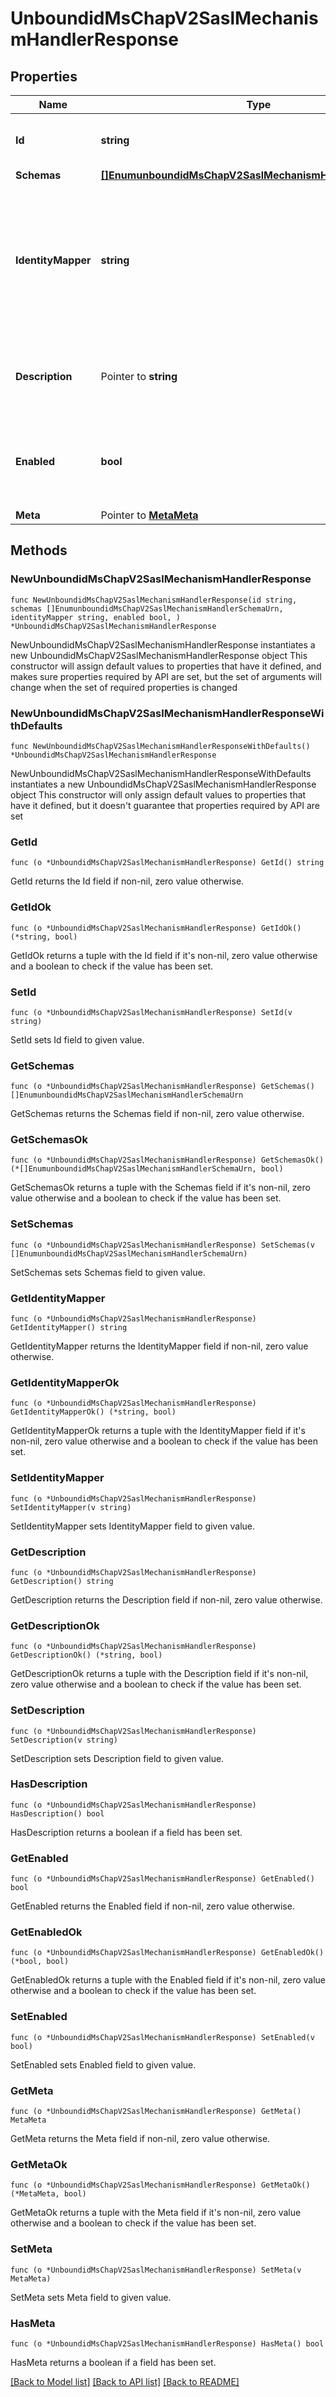 # UnboundidMsChapV2SaslMechanismHandlerResponse

## Properties

Name | Type | Description | Notes
------------ | ------------- | ------------- | -------------
**Id** | **string** | Name of the SASL Mechanism Handler | 
**Schemas** | [**[]EnumunboundidMsChapV2SaslMechanismHandlerSchemaUrn**](EnumunboundidMsChapV2SaslMechanismHandlerSchemaUrn.md) |  | 
**IdentityMapper** | **string** | The identity mapper that should be used to identify the entry associated with the username provided in the bind request. | 
**Description** | Pointer to **string** | A description for this SASL Mechanism Handler | [optional] 
**Enabled** | **bool** | Indicates whether the SASL mechanism handler is enabled for use. | 
**Meta** | Pointer to [**MetaMeta**](MetaMeta.md) |  | [optional] 

## Methods

### NewUnboundidMsChapV2SaslMechanismHandlerResponse

`func NewUnboundidMsChapV2SaslMechanismHandlerResponse(id string, schemas []EnumunboundidMsChapV2SaslMechanismHandlerSchemaUrn, identityMapper string, enabled bool, ) *UnboundidMsChapV2SaslMechanismHandlerResponse`

NewUnboundidMsChapV2SaslMechanismHandlerResponse instantiates a new UnboundidMsChapV2SaslMechanismHandlerResponse object
This constructor will assign default values to properties that have it defined,
and makes sure properties required by API are set, but the set of arguments
will change when the set of required properties is changed

### NewUnboundidMsChapV2SaslMechanismHandlerResponseWithDefaults

`func NewUnboundidMsChapV2SaslMechanismHandlerResponseWithDefaults() *UnboundidMsChapV2SaslMechanismHandlerResponse`

NewUnboundidMsChapV2SaslMechanismHandlerResponseWithDefaults instantiates a new UnboundidMsChapV2SaslMechanismHandlerResponse object
This constructor will only assign default values to properties that have it defined,
but it doesn't guarantee that properties required by API are set

### GetId

`func (o *UnboundidMsChapV2SaslMechanismHandlerResponse) GetId() string`

GetId returns the Id field if non-nil, zero value otherwise.

### GetIdOk

`func (o *UnboundidMsChapV2SaslMechanismHandlerResponse) GetIdOk() (*string, bool)`

GetIdOk returns a tuple with the Id field if it's non-nil, zero value otherwise
and a boolean to check if the value has been set.

### SetId

`func (o *UnboundidMsChapV2SaslMechanismHandlerResponse) SetId(v string)`

SetId sets Id field to given value.


### GetSchemas

`func (o *UnboundidMsChapV2SaslMechanismHandlerResponse) GetSchemas() []EnumunboundidMsChapV2SaslMechanismHandlerSchemaUrn`

GetSchemas returns the Schemas field if non-nil, zero value otherwise.

### GetSchemasOk

`func (o *UnboundidMsChapV2SaslMechanismHandlerResponse) GetSchemasOk() (*[]EnumunboundidMsChapV2SaslMechanismHandlerSchemaUrn, bool)`

GetSchemasOk returns a tuple with the Schemas field if it's non-nil, zero value otherwise
and a boolean to check if the value has been set.

### SetSchemas

`func (o *UnboundidMsChapV2SaslMechanismHandlerResponse) SetSchemas(v []EnumunboundidMsChapV2SaslMechanismHandlerSchemaUrn)`

SetSchemas sets Schemas field to given value.


### GetIdentityMapper

`func (o *UnboundidMsChapV2SaslMechanismHandlerResponse) GetIdentityMapper() string`

GetIdentityMapper returns the IdentityMapper field if non-nil, zero value otherwise.

### GetIdentityMapperOk

`func (o *UnboundidMsChapV2SaslMechanismHandlerResponse) GetIdentityMapperOk() (*string, bool)`

GetIdentityMapperOk returns a tuple with the IdentityMapper field if it's non-nil, zero value otherwise
and a boolean to check if the value has been set.

### SetIdentityMapper

`func (o *UnboundidMsChapV2SaslMechanismHandlerResponse) SetIdentityMapper(v string)`

SetIdentityMapper sets IdentityMapper field to given value.


### GetDescription

`func (o *UnboundidMsChapV2SaslMechanismHandlerResponse) GetDescription() string`

GetDescription returns the Description field if non-nil, zero value otherwise.

### GetDescriptionOk

`func (o *UnboundidMsChapV2SaslMechanismHandlerResponse) GetDescriptionOk() (*string, bool)`

GetDescriptionOk returns a tuple with the Description field if it's non-nil, zero value otherwise
and a boolean to check if the value has been set.

### SetDescription

`func (o *UnboundidMsChapV2SaslMechanismHandlerResponse) SetDescription(v string)`

SetDescription sets Description field to given value.

### HasDescription

`func (o *UnboundidMsChapV2SaslMechanismHandlerResponse) HasDescription() bool`

HasDescription returns a boolean if a field has been set.

### GetEnabled

`func (o *UnboundidMsChapV2SaslMechanismHandlerResponse) GetEnabled() bool`

GetEnabled returns the Enabled field if non-nil, zero value otherwise.

### GetEnabledOk

`func (o *UnboundidMsChapV2SaslMechanismHandlerResponse) GetEnabledOk() (*bool, bool)`

GetEnabledOk returns a tuple with the Enabled field if it's non-nil, zero value otherwise
and a boolean to check if the value has been set.

### SetEnabled

`func (o *UnboundidMsChapV2SaslMechanismHandlerResponse) SetEnabled(v bool)`

SetEnabled sets Enabled field to given value.


### GetMeta

`func (o *UnboundidMsChapV2SaslMechanismHandlerResponse) GetMeta() MetaMeta`

GetMeta returns the Meta field if non-nil, zero value otherwise.

### GetMetaOk

`func (o *UnboundidMsChapV2SaslMechanismHandlerResponse) GetMetaOk() (*MetaMeta, bool)`

GetMetaOk returns a tuple with the Meta field if it's non-nil, zero value otherwise
and a boolean to check if the value has been set.

### SetMeta

`func (o *UnboundidMsChapV2SaslMechanismHandlerResponse) SetMeta(v MetaMeta)`

SetMeta sets Meta field to given value.

### HasMeta

`func (o *UnboundidMsChapV2SaslMechanismHandlerResponse) HasMeta() bool`

HasMeta returns a boolean if a field has been set.


[[Back to Model list]](../README.md#documentation-for-models) [[Back to API list]](../README.md#documentation-for-api-endpoints) [[Back to README]](../README.md)


